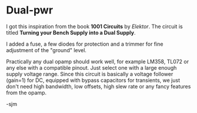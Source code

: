 # Dual-pwr

I got this inspiration from the book **1001 Circuits** by _Elektor_.
The circuit is titled **Turning your Bench Supply into a Dual Supply**.

I added a fuse, a few diodes for protection and a trimmer for fine adjustment of the "ground" level.

Practically any dual opamp should work well, for example LM358, TL072 or any else with a compatible pinout. Just select one with a large enough supply voltage range. Since this circuit is basically a voltage follower (gain=1) for DC, equipped with bypass capacitors for transients, we just don't need high bandwidth, low offsets, high slew rate or any fancy features from the opamp.

-sjm
